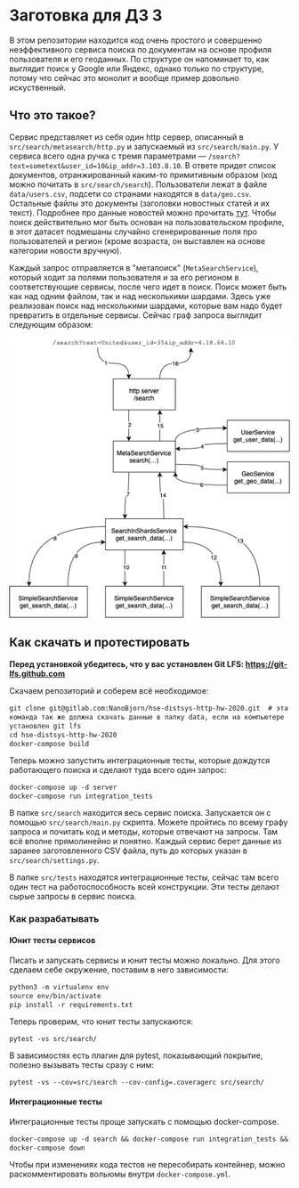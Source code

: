 # Заготовка для ДЗ 3

В этом репозитории находится код очень простого и совершенно неэффективного сервиса поиска по документам на основе профиля пользователя и его геоданных. По структуре он напоминает то, как выглядит поиск у Google или Яндекс, однако только по структуре, потому что сейчас это монолит и вообще пример довольно искуственный.

## Что это такое?

Сервис представляет из себя один http сервер, описанный в `src/search/metasearch/http.py` и запускаемый из `src/search/main.py`. У сервиса всего одна ручка с тремя параметрами — `/search?text=sometext&user_id=10&ip_addr=3.103.8.10`. В ответе придет список документов, отранжированный каким-то примитивным образом (код можно почитать в `src/search/search`). Пользователи лежат в файле `data/users.csv`, подсети со странами находятся в `data/geo.csv`. Остальные файлы это документы (заголовки новостных статей и их текст). Подробнее про данные новостей можно прочитать [тут](https://www.kaggle.com/amananandrai/ag-news-classification-dataset?select=train.csv). Чтобы поиск действительно мог быть основан на пользовательском профиле, в этот датасет подмешаны случайно сгенерированные поля про пользователей и регион (кроме возраста, он выставлен на основе категории новости вручную).

Каждый запрос отправляется в "метапоиск" (`MetaSearchService`), который ходит за полями пользователя и за его регионом в соответствующие сервисы, после чего идет в поиск. Поиск может быть как над одним файлом, так и над несколькими шардами. Здесь уже реализован поиск над несколькими шардами, которые вам надо будет превратить в отдельные сервисы. Сейчас граф запроса выглядит следующим образом:

![](media/structure.png)

## Как скачать и протестировать

**Перед установкой убедитесь, что у вас установлен Git LFS: https://git-lfs.github.com**

Скачаем репозиторий и соберем всё необходимое:
```
git clone git@gitlab.com:NanoBjorn/hse-distsys-http-hw-2020.git  # эта команда так же должна скачать данные в папку data, если на компьютере установлен git lfs
cd hse-distsys-http-hw-2020
docker-compose build
```

Теперь можно запустить интеграционные тесты, которые дождутся работающего поиска и сделают туда всего один запрос:
```
docker-compose up -d server
docker-compose run integration_tests
```

В папке `src/search` находится весь сервис поиска. Запускается он с помощью  `src/search/main.py` скрипта. Можете пройтись по всему графу запроса и почитать код и методы, которые отвечают на запросы. Там всё вполне прямолинейно и понятно. Каждый сервис берет данные из заранее заготовленного CSV файла, путь до которых указан в `src/search/settings.py`.

В папке `src/tests` находятся интеграционные тесты, сейчас там всего один тест на работоспособность всей конструкции. Эти тесты делают сырые запросы в сервис поиска.

### Как разрабатывать

#### Юнит тесты сервисов
Писать и запускать сервисы и юнит тесты можно локально. Для этого сделаем себе окружение, поставим в него зависимости:
```
python3 -m virtualenv env
source env/bin/activate
pip install -r requirements.txt
```

Теперь проверим, что юнит тесты запускаются:
```
pytest -vs src/search/
```

В зависимостях есть плагин для pytest, показывающий покрытие, полезно вызывать тесты сразу с ним:
```
pytest -vs --cov=src/search --cov-config=.coveragerc src/search/
```

#### Интеграционные тесты
Интеграционные тесты проще запускать с помощью docker-compose.
```
docker-compose up -d search && docker-compose run integration_tests && docker-compose down
```

Чтобы при изменениях кода тестов не пересобирать контейнер, можно раскомментировать вольюмы внутри `docker-compose.yml`.  